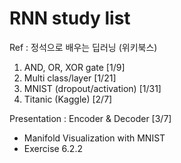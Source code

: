 RNN study list
==============

Ref : 정석으로 배우는 딥러닝 (위키북스)	

1. AND, OR, XOR gate [1/9]
2. Multi class/layer [1/21]
3. MNIST (dropout/activation) [1/31]
4. Titanic (Kaggle) [2/7] 

Presentation : Encoder & Decoder [3/7]
- Manifold Visualization with MNIST
- Exercise 6.2.2 
